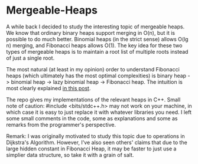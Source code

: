 # Mergeable-Heaps

A while back I decided to study the interesting topic of mergeable heaps. We know that ordinary binary heaps support merging in O(n), but it is possible to do much better. Binomial heaps (in the strict sense) allows O(lg n) merging, and Fibonacci heaps allows O(1). The key idea for these two types of mergeable heaps is to maintain a root list of multiple roots instead of just a single root. 

The most natural (at least in my opinion) order to understand Fibonacci heaps (which ultimately has the most optimal complexities) is binary heap -> binomial heap -> lazy binomial heap -> Fibonacci heap. The intuition is most clearly explained [in this post](https://stackoverflow.com/questions/19508526/what-is-the-intuition-behind-the-fibonacci-heap-data-structure). 

The repo gives my implementations of the relevant heaps in C++. Small note of caution: #include <bits/stdc++.h> may not work on your machine, in which case it is easy to just replace it with whatever libraries you need. I left some small comments in the code, some as explanations and some as remarks from the programmer's perspective. 

Remark: I was originally motivated to study this topic due to operations in Dijkstra's Algorithm. However, I've also seen others' claims that due to the large hidden constant in Fibonacci Heap, it may be faster to just use a simplier data structure, so take it with a grain of salt. 
